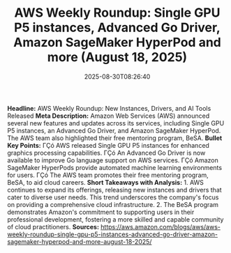 ﻿---
title: "AWS Weekly Roundup: Single GPU P5 instances, Advanced Go Driver, Amazon SageMaker HyperPod and more (August 18, 2025)"
date: "2025-08-30T08:26:40"
category: "Markets"
summary: ""
slug: "aws weekly roundup single gpu p5 instances advanced go drive"
source_urls:
  - "https://aws.amazon.com/blogs/aws/aws-weekly-roundup-single-gpu-p5-instances-advanced-go-driver-amazon-sagemaker-hyperpod-and-more-august-18-2025/"
seo:
  title: "AWS Weekly Roundup: Single GPU P5 instances, Advanced Go Driver, Amazon SageMaker HyperPod and more (August 18, 2025) | Hash n Hedge"
  description: ""
  keywords: ["news", "markets", "brief"]
---
**Headline:**  AWS Weekly Roundup: New Instances, Drivers, and AI Tools Released  **Meta Description:** Amazon Web Services (AWS) announced several new features and updates across its services, including Single GPU P5 instances, an Advanced Go Driver, and Amazon SageMaker HyperPod. The AWS team also highlighted their free mentoring program, BeSA.  **Bullet Key Points:**  ΓÇó AWS released Single GPU P5 instances for enhanced graphics processing capabilities. ΓÇó An Advanced Go Driver is now available to improve Go language support on AWS services. ΓÇó Amazon SageMaker HyperPods provide automated machine learning environments for users. ΓÇó The AWS team promotes their free mentoring program, BeSA, to aid cloud careers.  **Short Takeaways with Analysis:**  1. AWS continues to expand its offerings, releasing new instances and drivers that cater to diverse user needs. This trend underscores the company's focus on providing a comprehensive cloud infrastructure. 2. The BeSA program demonstrates Amazon's commitment to supporting users in their professional development, fostering a more skilled and capable community of cloud practitioners.  **Sources:** https://aws.amazon.com/blogs/aws/aws-weekly-roundup-single-gpu-p5-instances-advanced-go-driver-amazon-sagemaker-hyperpod-and-more-august-18-2025/ 

